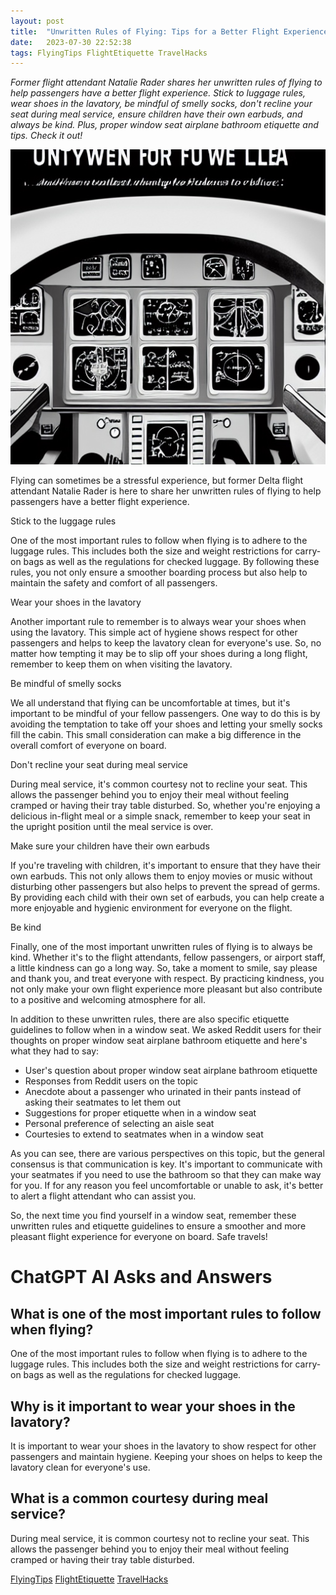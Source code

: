 ```yaml
---
layout: post
title:  "Unwritten Rules of Flying: Tips for a Better Flight Experience"
date:   2023-07-30 22:52:38 
tags: FlyingTips FlightEtiquette TravelHacks
---
```

*Former flight attendant Natalie Rader shares her unwritten rules of flying to help passengers have a better flight experience. Stick to luggage rules, wear shoes in the lavatory, be mindful of smelly socks, don't recline your seat during meal service, ensure children have their own earbuds, and always be kind. Plus, proper window seat airplane bathroom etiquette and tips. Check it out!*

![unwritten_rules_of_flying_image.jpg](/assets/765fc772-8c9e-40fb-ab91-5bbe77f26df8.jpg "Unwritten Rules of Flying: Tips for a Better Flight Experience")

Flying can sometimes be a stressful experience, but former Delta flight attendant Natalie Rader is here to share her unwritten rules of flying to help passengers have a better flight experience.

Stick to the luggage rules

One of the most important rules to follow when flying is to adhere to the luggage rules. This includes both the size and weight restrictions for carry-on bags as well as the regulations for checked luggage. By following these rules, you not only ensure a smoother boarding process but also help to maintain the safety and comfort of all passengers.

Wear your shoes in the lavatory

Another important rule to remember is to always wear your shoes when using the lavatory. This simple act of hygiene shows respect for other passengers and helps to keep the lavatory clean for everyone's use. So, no matter how tempting it may be to slip off your shoes during a long flight, remember to keep them on when visiting the lavatory.

Be mindful of smelly socks

We all understand that flying can be uncomfortable at times, but it's important to be mindful of your fellow passengers. One way to do this is by avoiding the temptation to take off your shoes and letting your smelly socks fill the cabin. This small consideration can make a big difference in the overall comfort of everyone on board.

Don't recline your seat during meal service

During meal service, it's common courtesy not to recline your seat. This allows the passenger behind you to enjoy their meal without feeling cramped or having their tray table disturbed. So, whether you're enjoying a delicious in-flight meal or a simple snack, remember to keep your seat in the upright position until the meal service is over.

Make sure your children have their own earbuds

If you're traveling with children, it's important to ensure that they have their own earbuds. This not only allows them to enjoy movies or music without disturbing other passengers but also helps to prevent the spread of germs. By providing each child with their own set of earbuds, you can help create a more enjoyable and hygienic environment for everyone on the flight.

Be kind

Finally, one of the most important unwritten rules of flying is to always be kind. Whether it's to the flight attendants, fellow passengers, or airport staff, a little kindness can go a long way. So, take a moment to smile, say please and thank you, and treat everyone with respect. By practicing kindness, you not only make your own flight experience more pleasant but also contribute to a positive and welcoming atmosphere for all.


In addition to these unwritten rules, there are also specific etiquette guidelines to follow when in a window seat. We asked Reddit users for their thoughts on proper window seat airplane bathroom etiquette and here's what they had to say:

- User's question about proper window seat airplane bathroom etiquette
- Responses from Reddit users on the topic
- Anecdote about a passenger who urinated in their pants instead of asking their seatmates to let them out
- Suggestions for proper etiquette when in a window seat
- Personal preference of selecting an aisle seat
- Courtesies to extend to seatmates when in a window seat

As you can see, there are various perspectives on this topic, but the general consensus is that communication is key. It's important to communicate with your seatmates if you need to use the bathroom so that they can make way for you. If for any reason you feel uncomfortable or unable to ask, it's better to alert a flight attendant who can assist you.

So, the next time you find yourself in a window seat, remember these unwritten rules and etiquette guidelines to ensure a smoother and more pleasant flight experience for everyone on board. Safe travels!


# ChatGPT AI Asks and Answers
## What is one of the most important rules to follow when flying?
One of the most important rules to follow when flying is to adhere to the luggage rules. This includes both the size and weight restrictions for carry-on bags as well as the regulations for checked luggage.

## Why is it important to wear your shoes in the lavatory?
It is important to wear your shoes in the lavatory to show respect for other passengers and maintain hygiene. Keeping your shoes on helps to keep the lavatory clean for everyone's use.

## What is a common courtesy during meal service?
During meal service, it is common courtesy not to recline your seat. This allows the passenger behind you to enjoy their meal without feeling cramped or having their tray table disturbed.


[FlyingTips](/tags/FlyingTips) [FlightEtiquette](/tags/FlightEtiquette) [TravelHacks](/tags/TravelHacks)